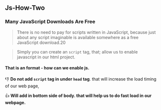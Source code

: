 ## Js-How-Two

### Many JavaScript Downloads Are Free

> There is no need to pay for scripts written in JavaScript, because just about any script imaginable is available somewhere as a free JavaScript download.20

> Simply you can create an <code>script</code> tag, that; allow us to enable javascript in our html project.

#### That is an format - how can we enable js.

:thumbsdown: **Do not add <code>script</code> tag in under  <code>head</code> tag**. that will increase the load timing of our web page,

:thumbsup:  **Will add in bottom side of body. that will help us to do fast load in our webpage.**

